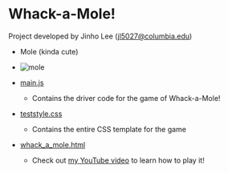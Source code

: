 # Whack-a-Mole!

Project developed by Jinho Lee (jl5027@columbia.edu)

- Mole (kinda cute)
- ![mole](https://user-images.githubusercontent.com/60580427/125107542-e8246d00-e11b-11eb-9920-c1fc3f338917.png)

- [main.js](https://github.com/JinhoLee93/User_Interface_Design/blob/main/whack_a_mole/main.js)
  - Contains the driver code for the game of Whack-a-Mole! 

- [teststyle.css](https://github.com/JinhoLee93/User_Interface_Design/blob/main/whack_a_mole/teststyle.css)
  - Contains the entire CSS template for the game

- [whack_a_mole.html](https://github.com/JinhoLee93/User_Interface_Design/tree/main/whack_a_mole)
  - Check out [my YouTube video](https://youtu.be/8Si7vBVv5KI) to learn how to play it! 
